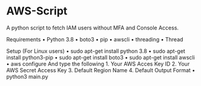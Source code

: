 # AWS-Script
A python script to fetch IAM users without MFA and Console Access.

Requirements
    • Python 3.8
    • boto3
    • pip
    • awscli
    • threading
    • Thread

Setup (For Linux users)
    • sudo apt-get install python 3.8
    • sudo apt-get install python3-pip
    • sudo apt-get install boto3
    • sudo apt-get install awscli
    • aws configure
      And type the following
    1. Your AWS Acces Key ID
    2. Your AWS Secret Access Key
    3. Default Region Name
    4. Default Output Format
    • python3 main.py
